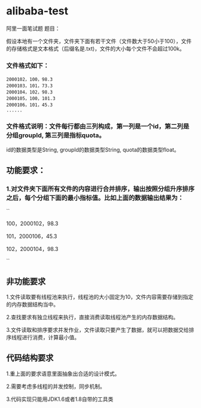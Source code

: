# alibaba-test
阿里一面笔试题
题目：

假设本地有一个文件夹，文件夹下面有若干文件（文件数大于50小于100），文件的存储格式是文本格式（后缀名是.txt)，文件的大小每个文件不会超过100k。

### 文件格式如下：
```
2000102，100，98.3
2000103，101，73.3
2000104，102，98.3
2000105，100，101.3
2000106，101，45.3
......
```
### 文件格式说明：文件每行都由三列构成，第一列是一个id，第二列是分组groupId, 第三列是指标quota。

id的数据类型是String, groupId的数据类型String, quota的数据类型float。

## 功能要求：

### 1.对文件夹下面所有文件的内容进行合并排序，输出按照分组升序排序之后，每个分组下面的最小指标值。比如上面的数据输出结果为：
``

100，2000102，98.3

101，2000106，45.3

102，2000104，98.3

``

## 非功能要求

1.文件读取要有线程池来执行，线程池的大小固定为10，文件内容需要存储到指定的内存数据结构当中。

2.查找要求有独立线程来执行，直接消费读取线程池产生的内存数据结构。

3.文件读取和排序要求并发作业，文件读取只要产生了数据，就可以把数据交给排序线程进行消费，计算最小值。

## 代码结构要求

1.重上面的要求语意里面抽象出合适的设计模式。

2.需要考虑多线程的并发控制，同步机制。

3.代码实现只能用JDK1.6或者1.8自带的工具类
